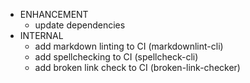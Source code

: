 * ENHANCEMENT
  * update dependencies
* INTERNAL
  * add markdown linting to CI (markdownlint-cli)
  * add spellchecking to CI (spellcheck-cli)
  * add broken link check to CI (broken-link-checker)
